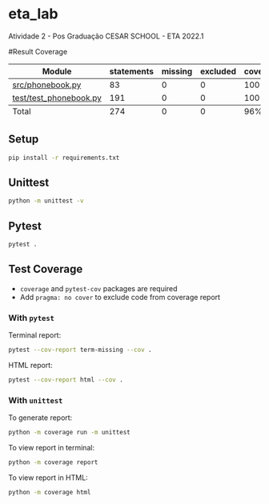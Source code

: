 # eta_lab
Atividade 2 - Pos Graduação CESAR SCHOOL - ETA 2022.1

#Result Coverage
<table class="index" data-sortable>
        <thead>
            <tr class="tablehead" title="Click to sort">
                <th class="name left" aria-sort="none" data-shortcut="n">Module</th>
                <th aria-sort="none" data-default-sort-order="descending" data-shortcut="s">statements</th>
                <th aria-sort="none" data-default-sort-order="descending" data-shortcut="m">missing</th>
                <th aria-sort="none" data-default-sort-order="descending" data-shortcut="x">excluded</th>
                <th class="right" aria-sort="none" data-shortcut="c">coverage</th>
            </tr>
        </thead>
        <tbody>
            <tr class="file">
                <td class="name left"><a href="src/phonebook.py">src/phonebook.py</a></td>
                <td>83</td>
                <td>0</td>
                <td>0</td>
                <td class="right" data-ratio="83 83">100%</td>
            </tr>
            <tr class="file">
                <td class="name left"><a href="test/test_phonebook.py">test/test_phonebook.py</a></td>
                <td>191</td>
                <td>0</td>
                <td>0</td>
                <td class="right" data-ratio="191 191">100%</td>
            </tr>
        </tbody>
        <tfoot>
            <tr class="total">
                <td class="name left">Total</td>
                <td>274</td>
                <td>0</td>
                <td>0</td>
                <td class="right" data-ratio="274 284">96%</td>
            </tr>
        </tfoot>
    </table>

## Setup

```bash
pip install -r requirements.txt
```

## Unittest

```bash
python -m unittest -v
```

## Pytest

```bash
pytest .
```

## Test Coverage

- `coverage` and `pytest-cov` packages are required
- Add `pragma: no cover` to exclude code from coverage report

### With `pytest`

Terminal report:

 ```bash
pytest --cov-report term-missing --cov .
 ```

HTML report:

```bash
pytest --cov-report html --cov .
```

### With `unittest`

To generate report:

```bash
python -m coverage run -m unittest
```

To view report in terminal:

```bash
python -m coverage report
```

To view report in HTML:

```bash
python -m coverage html
```

